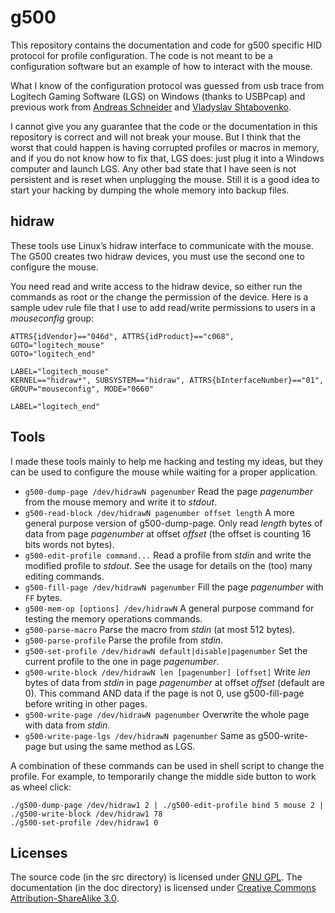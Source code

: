 g500
====

This repository contains the documentation and code for g500 specific HID protocol for profile configuration. The code is not meant to be a configuration software but an example of how to interact with the mouse.

What I know of the configuration protocol was guessed from usb trace from Logitech Gaming Software (LGS) on Windows (thanks to USBPcap) and previous work from [Andreas Schneider](http://blog.cryptomilk.org/2011/02/22/logitech-linux-mouse-support/) and [Vladyslav Shtabovenko](https://github.com/vsht/g500-control/).

I cannot give you any guarantee that the code or the documentation in this repository is correct and will not break your mouse. But I think that the worst that could happen is having corrupted profiles or macros in memory, and if you do not know how to fix that, LGS does: just plug it into a Windows computer and launch LGS. Any other bad state that I have seen is not persistent and is reset when unplugging the mouse. Still it is a good idea to start your hacking by dumping the whole memory into backup files.


hidraw
------

These tools use Linux’s hidraw interface to communicate with the mouse. The G500 creates two hidraw devices, you must use the second one to configure the mouse.

You need read and write access to the hidraw device, so either run the commands as root or the change the permission of the device. Here is a sample udev rule file that I use to add read/write permissions to users in a *mouseconfig* group:
```
ATTRS{idVendor}=="046d", ATTRS{idProduct}=="c068", GOTO="logitech_mouse"
GOTO="logitech_end"

LABEL="logitech_mouse"
KERNEL=="hidraw*", SUBSYSTEM=="hidraw", ATTRS{bInterfaceNumber}=="01", GROUP="mouseconfig", MODE="0660"

LABEL="logitech_end"
```

Tools
-----

I made these tools mainly to help me hacking and testing my ideas, but they can be used to configure the mouse while waiting for a proper application.

 - `g500-dump-page /dev/hidrawN pagenumber`
   Read the page *pagenumber* from the mouse memory and write it to *stdout*.
 - `g500-read-block /dev/hidrawN pagenumber offset length`
   A more general purpose version of g500-dump-page. Only read *length* bytes of data from page *pagenumber* at offset *offset* (the offset is counting 16 bits words not bytes).
 - `g500-edit-profile command...` 
   Read a profile from *stdin* and write the modified profile to *stdout*. See the usage for details on the (too) many editing commands.
 - `g500-fill-page /dev/hidrawN pagenumber`
   Fill the page *pagenumber* with `FF` bytes.
 - `g500-mem-op [options] /dev/hidrawN`
   A general purpose command for testing the memory operations commands.
 - `g500-parse-macro`
   Parse the macro from *stdin* (at most 512 bytes).
 - `g500-parse-profile`
   Parse the profile from *stdin*.
 - `g500-set-profile /dev/hidrawN default|disable|pagenumber`
   Set the current profile to the one in page *pagenumber*.
 - `g500-write-block /dev/hidrawN len [pagenumber] [offset]`
   Write *len* bytes of data from *stdin* in page *pagenumber* at offset *offset* (default are 0). This command AND data if the page is not 0, use g500-fill-page before writing in other pages.
 - `g500-write-page /dev/hidrawN pagenumber`
   Overwrite the whole page with data from *stdin*.
 - `g500-write-page-lgs /dev/hidrawN pagenumber`
   Same as g500-write-page but using the same method as LGS.

A combination of these commands can be used in shell script to change the profile. For example, to temporarily change the middle side button to work as wheel click:
```
./g500-dump-page /dev/hidraw1 2 | ./g500-edit-profile bind 5 mouse 2 | ./g500-write-block /dev/hidraw1 78
./g500-set-profile /dev/hidraw1 0
```

Licenses
--------

The source code (in the src directory) is licensed under [GNU GPL](http://www.gnu.org/licenses/gpl.html). The documentation (in the doc directory) is licensed under [Creative Commons Attribution-ShareAlike 3.0](http://creativecommons.org/licenses/by-sa/3.0/).
